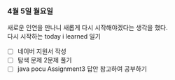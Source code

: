 ### 4월 5일 월요일   
새로운 인연을 만나니 새롭게 다시 시작해야겠다는 생각을 했다.   
다시 시작하는 today i learned 일기   

- [ ] 네이버 지원서 작성
- [ ] 탐색 문제 2문제 풀기
- [ ] java pocu Assignment3 답안 참고하여 공부하기
